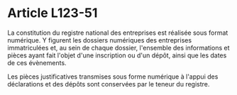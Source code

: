 # Article L123-51

La constitution du registre national des entreprises est réalisée sous format numérique. Y figurent les dossiers numériques des entreprises immatriculées et, au sein de chaque dossier, l'ensemble des informations et pièces ayant fait l'objet d'une inscription ou d'un dépôt, ainsi que les dates de ces évènements.

Les pièces justificatives transmises sous forme numérique à l'appui des déclarations et des dépôts sont conservées par le teneur du registre.
